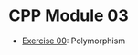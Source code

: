 # CPP Module 03

- [Exercise 00](https://github.com/caps-/CPPmodules/tree/master/CPPmodule04/ex00): Polymorphism
